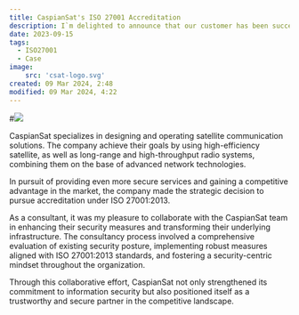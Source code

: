 ```yaml
---
title: CaspianSat's ISO 27001 Accreditation
description: I`m delighted to announce that our customer has been successfully certified for the ISO27001:2013 standard.
date: 2023-09-15
tags:
  - ISO27001
  - Case
image: 
    src: 'csat-logo.svg'
created: 09 Mar 2024, 2:48
modified: 09 Mar 2024, 4:22
---
```


#![](csat-logo.svg)

CaspianSat specializes in designing and operating satellite communication solutions. The company achieve their goals by using high-efficiency satellite, as well as long-range and high-throughput radio systems, combining them on the base of advanced network technologies.

In pursuit of providing even more secure services and gaining a competitive advantage in the market, the company made the strategic decision to pursue accreditation under ISO 27001:2013.

As a consultant, it was my pleasure to collaborate with the CaspianSat team in enhancing their security measures and transforming their underlying infrastructure. The consultancy process involved a comprehensive evaluation of existing security posture, implementing robust measures aligned with ISO 27001:2013 standards, and fostering a security-centric mindset throughout the organization.

Through this collaborative effort, CaspianSat not only strengthened its commitment to information security but also positioned itself as a trustworthy and secure partner in the competitive landscape.